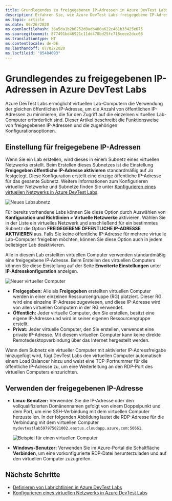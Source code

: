 ```yaml
---
title: Grundlegendes zu freigegebenen IP-Adressen in Azure DevTest Labs | Microsoft-Dokumentation
description: Erfahren Sie, wie Azure DevTest Labs freigegebene IP-Adressen verwendet, um die Anzahl von öffentlichen IP-Adressen zu minimieren, die für den Zugriff auf die virtuellen Computer Ihres Labs erforderlich sind.
ms.topic: article
ms.date: 06/26/2020
ms.openlocfilehash: 36a5da1b2b6252d0adb480a622c461b33425e675
ms.sourcegitcommit: 877491bd46921c11dd478bd25fc718ceee2dcc08
ms.translationtype: HT
ms.contentlocale: de-DE
ms.lasthandoff: 07/02/2020
ms.locfileid: "85484093"
---
```

# <a name="understand-shared-ip-addresses-in-azure-devtest-labs"></a>Grundlegendes zu freigegebenen IP-Adressen in Azure DevTest Labs

Azure DevTest Labs ermöglicht virtuellen Lab-Computern die Verwendung der gleichen öffentlichen IP-Adresse, um die Anzahl von öffentlichen IP-Adressen zu minimieren, die für den Zugriff auf die einzelnen virtuellen Lab-Computer erforderlich sind.  Dieser Artikel beschreibt die Funktionsweise von freigegebenen IP-Adressen und die zugehörigen Konfigurationsoptionen.

## <a name="shared-ip-setting"></a>Einstellung für freigegebene IP-Adressen

Wenn Sie ein Lab erstellen, wird dieses in einem Subnetz eines virtuellen Netzwerks erstellt.  Beim Erstellen dieses Subnetzes ist die Einstellung **Freigegeben öffentliche IP-Adresse aktivieren** standardmäßig auf *Ja* festgelegt.  Diese Konfiguration erstellt eine einzige öffentliche IP-Adresse für das gesamte Subnetz.  Weitere Informationen zum Konfigurieren virtueller Netzwerke und Subnetze finden Sie unter [Konfigurieren eines virtuellen Netzwerks in Azure DevTest Labs](devtest-lab-configure-vnet.md).

![Neues Labsubnetz](media/devtest-lab-shared-ip/lab-subnet.png)

Für bereits vorhandene Labs können Sie diese Option durch Auswählen von **Konfiguration und Richtlinien > Virtuelle Netzwerke** aktivieren. Wählen Sie in der Liste ein virtuelles Netzwerk und anschließend für ein bestimmtes Subnetz die Option **FREIGEGEBENE ÖFFENTLICHE IP-ADRESSE AKTIVIEREN** aus. Falls Sie keine öffentliche IP-Adresse für mehrere virtuelle Lab-Computer freigeben möchten, können Sie diese Option auch in jedem beliebigen Lab deaktivieren.

Alle in diesem Lab erstellten virtuellen Computer verwenden standardmäßig eine freigegebene IP-Adresse.  Beim Erstellen des virtuellen Computers können Sie diese Einstellung auf der Seite **Erweiterte Einstellungen** unter **IP-Adresskonfiguration** anzeigen.

![Neuer virtueller Computer](media/devtest-lab-shared-ip/new-vm.png)

- **Freigegeben:** Alle als **Freigegeben** erstellten virtuellen Computer werden in einer einzelnen Ressourcengruppe (RG) platziert. Dieser RG wird eine einzelne IP-Adresse zugewiesen, und diese IP-Adresse wird von allen virtuellen Computern in der RG verwendet.
- **Öffentlich:** Jeder virtuelle Computer, den Sie erstellen, besitzt eine eigene IP-Adresse und wird in seiner eigenen Ressourcengruppe erstellt.
- **Privat:** Jeder virtuelle Computer, den Sie erstellen, verwendet eine private IP-Adresse. Mit diesem virtuellen Computer kann keine direkte Remotedesktopverbindung über das Internet hergestellt werden.

Wenn dem Subnetz ein virtueller Computer mit aktivierter IP-Adressfreigabe hinzugefügt wird, fügt DevTest Labs den virtuellen Computer automatisch einem Load Balancer hinzu und weist eine TCP-Portnummer für die öffentliche IP-Adresse zu, um eine Weiterleitung an den RDP-Port des virtuellen Computers einzurichten.  

## <a name="using-the-shared-ip"></a>Verwenden der freigegebenen IP-Adresse

- **Linux-Benutzer:** Verwenden Sie die IP-Adresse oder den vollqualifizierten Domänennamen gefolgt von einem Doppelpunkt und dem Port, um eine SSH-Verbindung mit dem virtuellen Computer herzustellen. In der folgenden Abbildung lautet die RDP-Adresse für die Verbindung mit dem virtuellen Computer `mydevtestlab597975021002.eastus.cloudapp.azure.com:50661`.

  ![Beispiel für einen virtuellen Computer](media/devtest-lab-shared-ip/vm-info.png)

- **Windows-Benutzer:** Verwenden Sie im Azure-Portal die Schaltfläche **Verbinden**, um eine vorkonfigurierte RDP-Datei herunterzuladen und auf den virtuellen Computer zuzugreifen.

## <a name="next-steps"></a>Nächste Schritte

* [Definieren von Labrichtlinien in Azure DevTest Labs](devtest-lab-set-lab-policy.md)
* [Konfigurieren eines virtuellen Netzwerks in Azure DevTest Labs](devtest-lab-configure-vnet.md)






